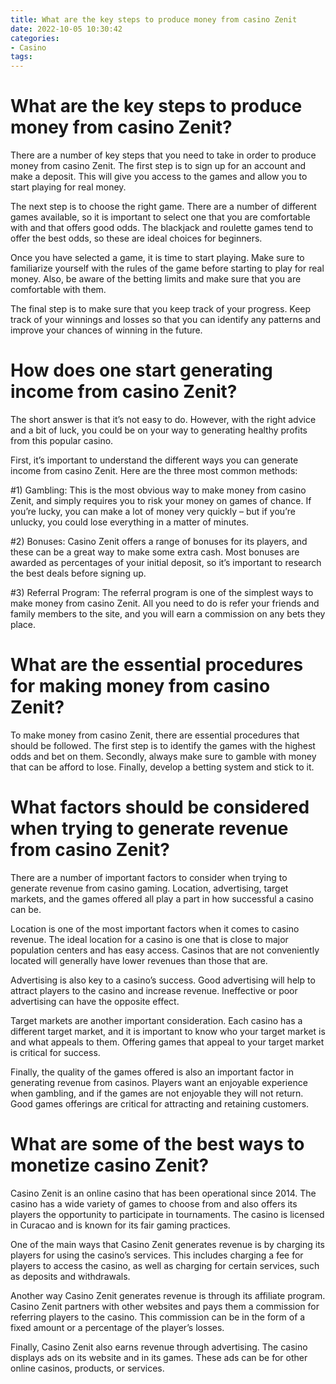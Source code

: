 ```yaml
---
title: What are the key steps to produce money from casino Zenit
date: 2022-10-05 10:30:42
categories:
- Casino
tags:
---
```



#  What are the key steps to produce money from casino Zenit?

There are a number of key steps that you need to take in order to produce money from casino Zenit. The first step is to sign up for an account and make a deposit. This will give you access to the games and allow you to start playing for real money.

The next step is to choose the right game. There are a number of different games available, so it is important to select one that you are comfortable with and that offers good odds. The blackjack and roulette games tend to offer the best odds, so these are ideal choices for beginners.

Once you have selected a game, it is time to start playing. Make sure to familiarize yourself with the rules of the game before starting to play for real money. Also, be aware of the betting limits and make sure that you are comfortable with them.

The final step is to make sure that you keep track of your progress. Keep track of your winnings and losses so that you can identify any patterns and improve your chances of winning in the future.

#  How does one start generating income from casino Zenit?

The short answer is that it’s not easy to do. However, with the right advice and a bit of luck, you could be on your way to generating healthy profits from this popular casino.

First, it’s important to understand the different ways you can generate income from casino Zenit. Here are the three most common methods:

#1) Gambling: This is the most obvious way to make money from casino Zenit, and simply requires you to risk your money on games of chance. If you’re lucky, you can make a lot of money very quickly – but if you’re unlucky, you could lose everything in a matter of minutes.

#2) Bonuses: Casino Zenit offers a range of bonuses for its players, and these can be a great way to make some extra cash. Most bonuses are awarded as percentages of your initial deposit, so it’s important to research the best deals before signing up.

#3) Referral Program: The referral program is one of the simplest ways to make money from casino Zenit. All you need to do is refer your friends and family members to the site, and you will earn a commission on any bets they place.

#  What are the essential procedures for making money from casino Zenit?

To make money from casino Zenit, there are essential procedures that should be followed. The first step is to identify the games with the highest odds and bet on them. Secondly, always make sure to gamble with money that can be afford to lose. Finally, develop a betting system and stick to it.

#  What factors should be considered when trying to generate revenue from casino Zenit?

There are a number of important factors to consider when trying to generate revenue from casino gaming. Location, advertising, target markets, and the games offered all play a part in how successful a casino can be.

Location is one of the most important factors when it comes to casino revenue. The ideal location for a casino is one that is close to major population centers and has easy access. Casinos that are not conveniently located will generally have lower revenues than those that are.

Advertising is also key to a casino’s success. Good advertising will help to attract players to the casino and increase revenue. Ineffective or poor advertising can have the opposite effect.

Target markets are another important consideration. Each casino has a different target market, and it is important to know who your target market is and what appeals to them. Offering games that appeal to your target market is critical for success.

Finally, the quality of the games offered is also an important factor in generating revenue from casinos. Players want an enjoyable experience when gambling, and if the games are not enjoyable they will not return. Good games offerings are critical for attracting and retaining customers.

#  What are some of the best ways to monetize casino Zenit?

Casino Zenit is an online casino that has been operational since 2014. The casino has a wide variety of games to choose from and also offers its players the opportunity to participate in tournaments. The casino is licensed in Curacao and is known for its fair gaming practices.

One of the main ways that Casino Zenit generates revenue is by charging its players for using the casino’s services. This includes charging a fee for players to access the casino, as well as charging for certain services, such as deposits and withdrawals.

Another way Casino Zenit generates revenue is through its affiliate program. Casino Zenit partners with other websites and pays them a commission for referring players to the casino. This commission can be in the form of a fixed amount or a percentage of the player’s losses.

Finally, Casino Zenit also earns revenue through advertising. The casino displays ads on its website and in its games. These ads can be for other online casinos, products, or services.